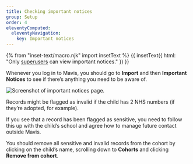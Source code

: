 ```yaml
---
title: Checking important notices
group: Setup
order: 4
eleventyComputed:
  eleventyNavigation:
    key: Important notices
---
```


{% from "inset-text/macro.njk" import insetText %}
{{ insetText({
  html: "Only <a href='/guide/users/#superusers'>superusers</a> can view important notices."
}) }}

Whenever you log in to Mavis, you should go to **Import** and then **Important Notices** to see if there’s anything you need to be aware of.

![Screenshot of important notices page.](/assets/images/notices.png)

Records might be flagged as invalid if the child has 2 NHS numbers (if they’re adopted, for example).

If you see that a record has been flagged as sensitive, you need to follow this up with the child’s school and agree how to manage future contact outside Mavis.

You should remove all sensitive and invalid records from the cohort by clicking on the child’s name, scrolling down to **Cohorts** and clicking **Remove from cohort**.

